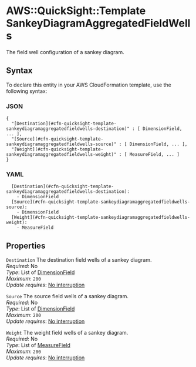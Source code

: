 # AWS::QuickSight::Template SankeyDiagramAggregatedFieldWells<a name="aws-properties-quicksight-template-sankeydiagramaggregatedfieldwells"></a>

The field well configuration of a sankey diagram\.

## Syntax<a name="aws-properties-quicksight-template-sankeydiagramaggregatedfieldwells-syntax"></a>

To declare this entity in your AWS CloudFormation template, use the following syntax:

### JSON<a name="aws-properties-quicksight-template-sankeydiagramaggregatedfieldwells-syntax.json"></a>

```
{
  "[Destination](#cfn-quicksight-template-sankeydiagramaggregatedfieldwells-destination)" : [ DimensionField, ... ],
  "[Source](#cfn-quicksight-template-sankeydiagramaggregatedfieldwells-source)" : [ DimensionField, ... ],
  "[Weight](#cfn-quicksight-template-sankeydiagramaggregatedfieldwells-weight)" : [ MeasureField, ... ]
}
```

### YAML<a name="aws-properties-quicksight-template-sankeydiagramaggregatedfieldwells-syntax.yaml"></a>

```
  [Destination](#cfn-quicksight-template-sankeydiagramaggregatedfieldwells-destination): 
    - DimensionField
  [Source](#cfn-quicksight-template-sankeydiagramaggregatedfieldwells-source): 
    - DimensionField
  [Weight](#cfn-quicksight-template-sankeydiagramaggregatedfieldwells-weight): 
    - MeasureField
```

## Properties<a name="aws-properties-quicksight-template-sankeydiagramaggregatedfieldwells-properties"></a>

`Destination`  <a name="cfn-quicksight-template-sankeydiagramaggregatedfieldwells-destination"></a>
The destination field wells of a sankey diagram\.  
*Required*: No  
*Type*: List of [DimensionField](aws-properties-quicksight-template-dimensionfield.md)  
*Maximum*: `200`  
*Update requires*: [No interruption](https://docs.aws.amazon.com/AWSCloudFormation/latest/UserGuide/using-cfn-updating-stacks-update-behaviors.html#update-no-interrupt)

`Source`  <a name="cfn-quicksight-template-sankeydiagramaggregatedfieldwells-source"></a>
The source field wells of a sankey diagram\.  
*Required*: No  
*Type*: List of [DimensionField](aws-properties-quicksight-template-dimensionfield.md)  
*Maximum*: `200`  
*Update requires*: [No interruption](https://docs.aws.amazon.com/AWSCloudFormation/latest/UserGuide/using-cfn-updating-stacks-update-behaviors.html#update-no-interrupt)

`Weight`  <a name="cfn-quicksight-template-sankeydiagramaggregatedfieldwells-weight"></a>
The weight field wells of a sankey diagram\.  
*Required*: No  
*Type*: List of [MeasureField](aws-properties-quicksight-template-measurefield.md)  
*Maximum*: `200`  
*Update requires*: [No interruption](https://docs.aws.amazon.com/AWSCloudFormation/latest/UserGuide/using-cfn-updating-stacks-update-behaviors.html#update-no-interrupt)